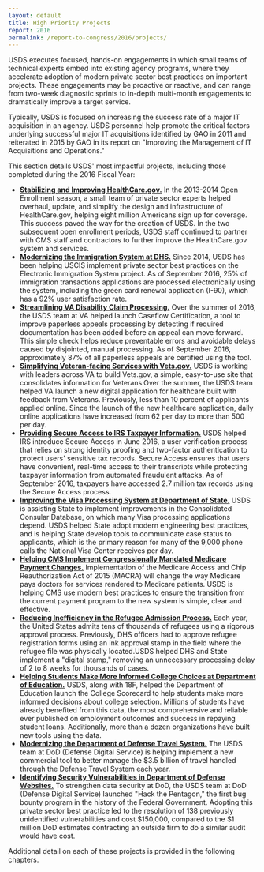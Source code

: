 ```yaml
---
layout: default
title: High Priority Projects
report: 2016
permalink: /report-to-congress/2016/projects/
---
```

USDS executes focused, hands-on engagements in which small teams of technical experts embed into existing agency programs, where they accelerate adoption of modern private sector best practices on important projects. These engagements may be proactive or reactive, and can range from two-week diagnostic sprints to in-depth multi-month engagements to dramatically improve a target service.

Typically, USDS is focused on increasing the success rate of a major IT acquisition in an agency. USDS personnel help promote the critical factors underlying successful major IT acquisitions identified by GAO in 2011 and reiterated in 2015 by GAO in its report on "Improving the Management of IT Acquisitions and Operations."

This section details USDS' most impactful projects, including those completed during the 2016 Fiscal Year:

- **[Stabilizing and Improving HealthCare.gov.](/report-to-congress/2016/healthcare-dot-gov/)** In the 2013-2014 Open Enrollment season, a small team of private sector experts helped overhaul, update, and simplify the design and infrastructure of HealthCare.gov, helping eight million Americans sign up for coverage. This success paved the way for the creation of USDS. In the two subsequent open enrollment periods, USDS staff continued to partner with CMS staff and contractors to further improve the HealthCare.gov system and services.
- **[Modernizing the Immigration System at DHS.](/report-to-congress/2016/immigration/)** Since 2014, USDS has been helping USCIS implement private sector best practices on the Electronic Immigration System project. As of September 2016, 25% of immigration transactions applications are processed electronically using the system, including the green card renewal application (I-90), which has a 92% user satisfaction rate.
- **[Streamlining VA Disability Claim Processing.](/report-to-congress/2016/veterans-disability-claims/)** Over the summer of 2016, the USDS team at VA helped launch Caseflow Certification, a tool to improve paperless appeals processing by detecting if required documentation has been added before an appeal can move forward. This simple check helps reduce preventable errors and avoidable delays caused by disjointed, manual processing. As of September 2016, approximately 87% of all paperless appeals are certified using the tool.
- **[Simplifying Veteran-facing Services with Vets.gov.](/report-to-congress/2016/vets-dot-gov/)** USDS is working with leaders across VA to build Vets.gov, a simple, easy-to-use site that consolidates information for Veterans.Over the summer, the USDS team helped VA launch a new digital application for healthcare built with feedback from Veterans. Previously, less than 10 percent of applicants applied online. Since the launch of the new healthcare application, daily online applications have increased from 62 per day to more than 500 per day.
- **[Providing Secure Access to IRS Taxpayer Information.](/report-to-congress/2016/irs-secure-access/)** USDS helped IRS introduce Secure Access in June 2016, a user verification process that relies on strong identity proofing and two-factor authentication to protect users' sensitive tax records. Secure Access ensures that users have convenient, real-time access to their transcripts while protecting taxpayer information from automated fraudulent attacks. As of September 2016, taxpayers have accessed 2.7 million tax records using the Secure Access process.
- **[Improving the Visa Processing System at Department of State.](/report-to-congress/2016/visa-processing/)** USDS is assisting State to implement improvements in the Consolidated Consular Database, on which many Visa processing applications depend. USDS helped State adopt modern engineering best practices, and is helping State develop tools to communicate case status to applicants, which is the primary reason for many of the 9,000 phone calls the National Visa Center receives per day.
- **[Helping CMS Implement Congressionally Mandated Medicare Payment Changes.](/report-to-congress/2016/medicare/)** Implementation of the Medicare Access and Chip Reauthorization Act of 2015 (MACRA) will change the way Medicare pays doctors for services rendered to Medicare patients. USDS is helping CMS use modern best practices to ensure the transition from the current payment program to the new system is simple, clear and effective.
- **[Reducing Inefficiency in the Refugee Admission Process.](/report-to-congress/2016/refugee-admissions/)** Each year, the United States admits tens of thousands of refugees using a rigorous approval process. Previously, DHS officers had to approve refugee registration forms using an ink approval stamp in the field where the refugee file was physically located.USDS helped DHS and State implement a "digital stamp," removing an unnecessary processing delay of 2 to 8 weeks for thousands of cases.
- **[Helping Students Make More Informed College Choices at Department of Education.](/report-to-congress/2016/college-scorecard/)** USDS, along with 18F, helped the Department of Education launch the College Scorecard to help students make more informed decisions about college selection. Millions of students have already benefited from this data, the most comprehensive and reliable ever published on employment outcomes and success in repaying student loans. Additionally, more than a dozen organizations have built new tools using the data.
- **[Modernizing the Department of Defense Travel System.](/report-to-congress/2016/defense-travel/)** The USDS team at DoD (Defense Digital Service) is helping implement a new commercial tool to better manage the $3.5 billion of travel handled through the Defense Travel System each year.
- **[Identifying Security Vulnerabilities in Department of Defense Websites.](/report-to-congress/2016/hack-the-pentagon/)** To strengthen data security at DoD, the USDS team at DoD (Defense Digital Service) launched "Hack the Pentagon," the first bug bounty program in the history of the Federal Government. Adopting this private sector best practice led to the resolution of 138 previously unidentified vulnerabilities and cost $150,000, compared to the $1 million DoD estimates contracting an outside firm to do a similar audit would have cost.

Additional detail on each of these projects is provided in the following chapters.
